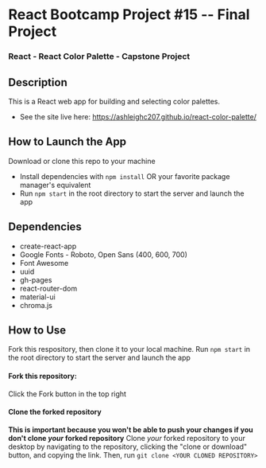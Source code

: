# React Bootcamp Project #15 -- Final Project

### React - React Color Palette - Capstone Project

## Description

This is a React web app for building and selecting color palettes.

- See the site live here: https://ashleighc207.github.io/react-color-palette/

<!-- <img src="example.png" alt="Example image" width="350" align="center"/>
<img src="example-1.png" alt="Example image" width="350" align="center"/> -->

## How to Launch the App

Download or clone this repo to your machine

- Install dependencies with `npm install` OR your favorite package manager's equivalent
- Run `npm start` in the root directory to start the server and launch the app

## Dependencies

- create-react-app
- Google Fonts - Roboto, Open Sans (400, 600, 700)
- Font Awesome
- uuid
- gh-pages
- react-router-dom
- material-ui
- chroma.js

## How to Use

Fork this respository, then clone it to your local machine. Run `npm start` in the root directory to start the server and launch the app

#### Fork this repository:

Click the Fork button in the top right

#### Clone the forked repository

**This is important because you won't be able to push your changes if you don't clone _your_ forked repository**
Clone _your_ forked repository to your desktop by navigating to the repository, clicking the "clone or download" button, and copying the link. Then, run `git clone <YOUR CLONED REPOSITORY>`
